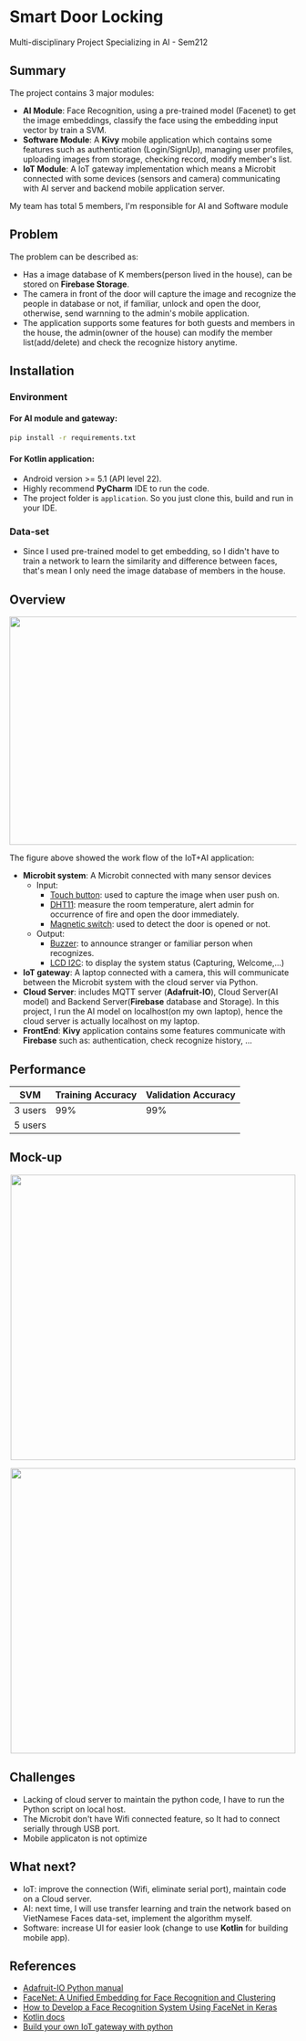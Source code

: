 # Smart Door Locking
Multi-disciplinary Project Specializing in AI - Sem212
## Summary
The project contains 3 major modules:
* **AI Module**: Face Recognition, using a pre-trained model (Facenet) to get the image embeddings, classify the face using the embedding input vector by train a SVM.
* **Software Module**: A **Kivy** mobile application which contains some features such as authentication (Login/SignUp), managing user profiles, uploading images from storage, checking record, modify member's list.
* **IoT Module**: A IoT gateway implementation which means a Microbit connected with some devices (sensors and camera) communicating with AI server and backend mobile application server.

My team has total 5 members, I'm responsible for AI and Software module
## Problem
The problem can be described as:
* Has a image database of K members(person lived in the house), can be stored on **Firebase Storage**.
* The camera in front of the door will capture the image and recognize the people in database or not, if familiar, unlock and open the door, otherwise, send warnning to the admin's mobile application.
* The application supports some features for both guests and members in the house, the admin(owner of the house) can modify the member list(add/delete) and check the recognize history anytime.

## Installation

### Environment
#### For AI module and gateway:
```bash
pip install -r requirements.txt
```


#### For Kotlin application:
* Android version >= 5.1 (API level 22).
* Highly recommend **PyCharm** IDE to run the code.
* The project folder is ```application```. So you just clone this, build and run in your IDE.
### Data-set
* Since I used pre-trained model to get embedding, so I didn't have to train a network to learn the similarity and difference between faces, that's mean I only need the image database of members in the house. 


## Overview

<p style="text-align:center;"><img src="https://firebasestorage.googleapis.com/v0/b/mp212-ai.appspot.com/o/camera_capture%2FScreenshot%202022-03-23%20233414.png?alt=media&token=f4af20b9-585f-4f2e-8124-ee4403cdcf1b" width="600" height="400"></p>


The figure above showed the work flow of the IoT+AI application:
* **Microbit system**: A Microbit connected with many sensor devices
  * Input:
    * [Touch button](https://wiki.chipfc.com/index.php?title=Chipi_-_Touch_Key): used to capture the image when user push on.
    * [DHT11](https://wiki.chipfc.com/index.php?title=Chipi_-_Humidity_%26_Temperature_Sensor): measure the room temperature, alert admin for occurrence of fire and open the door immediately.
    * [Magnetic switch](https://wiki.chipfc.com/index.php?title=C%E1%BA%A3m_bi%E1%BA%BFn_m%E1%BB%9F_c%E1%BB%ADa_c%C3%B4ng_t%E1%BA%AFc_t%E1%BB%AB): used to detect the door is opened or not.
  * Output:
    * [Buzzer](https://wiki.chipfc.com/index.php?title=Chipi_-_Buzzer): to announce stranger or familiar person when recognizes.
    * [LCD I2C](https://lastminuteengineers.com/i2c-lcd-arduino-tutorial/): to display the system status (Capturing, Welcome,...)
* **IoT gateway**: A laptop connected with a camera, this will communicate between the Microbit system with the cloud server via Python.
* **Cloud Server**: includes MQTT server (**Adafruit-IO**), Cloud Server(AI model) and Backend Server(**Firebase** database and Storage). In this project, I run the AI model on localhost(on my own laptop), hence the cloud server is actually localhost on my laptop.
* **FrontEnd**: **Kivy** application contains some features communicate with **Firebase** such as: authentication, check recognize history, ...

## Performance
| SVM     | Training Accuracy | Validation Accuracy
|---------|-------------------| ------------------
| 3 users | 99%              | 99%
| 5 users |                   |


## Mock-up
<p style="text-align:center;"><img src="https://firebasestorage.googleapis.com/v0/b/pipai212.appspot.com/o/welcome.png?alt=media&token=9c8cd259-0833-4ff9-b7e8-0f4c7ec59881" width="500"></p>

<p style="text-align:center;"><img src="https://firebasestorage.googleapis.com/v0/b/pipai212.appspot.com/o/history.PNG?alt=media&token=437c8532-8a48-498d-8300-f888eff0c850" width="500"></p>

## Challenges
* Lacking of cloud server to maintain the python code, I have to run the Python script on local host.
* The Microbit don't have Wifi connected feature, so It had to connect serially through USB port.
* Mobile applicaton is not optimize

## What next?
* IoT: improve the connection (Wifi, eliminate serial port), maintain code on a Cloud server.
* AI: next time, I will use transfer learning and train the network based on VietNamese Faces data-set, implement the algorithm myself.
* Software: increase UI for easier look (change to use **Kotlin** for building mobile app).

## References
* [Adafruit-IO Python manual](https://adafruit-io-python-client.readthedocs.io/en/latest/)
* [FaceNet: A Unified Embedding for Face Recognition and Clustering](https://arxiv.org/pdf/1503.03832.pdf)
* [How to Develop a Face Recognition System Using FaceNet in Keras](https://machinelearningmastery.com/how-to-develop-a-face-recognition-system-using-facenet-in-keras-and-an-svm-classifier/)
* [Kotlin docs](https://kotlinlang.org/docs/home.html)
* [Build your own IoT gateway with python](https://www.studocu.com/vn/document/hcmc-university-of-technology/computer-architecture/build-your-own-io-t-gateway-with-python/23237989)

